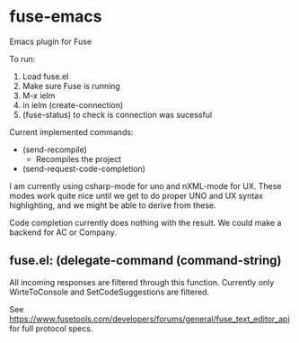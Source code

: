 # fuse-emacs
Emacs plugin for Fuse


To run:

1. Load fuse.el
2. Make sure Fuse is running
3. M-x ielm
4. in ielm (create-connection)
5. (fuse-status) to check is connection was sucessful

Current implemented commands:

- (send-recompile)
  - Recompiles the project
- (send-request-code-completion)


I am currently using csharp-mode for uno and nXML-mode for UX.
These modes work quite nice until we get to do proper UNO and UX syntax highlighting, and we might be able
to derive from these.

Code completion currently does nothing with the result. We could make a backend for AC or Company.

## fuse.el: (delegate-command (command-string)
All incoming responses are filtered through this function.
Currently only WirteToConsole and SetCodeSuggestions are filtered.

See https://www.fusetools.com/developers/forums/general/fuse_text_editor_api
for full protocol specs.
